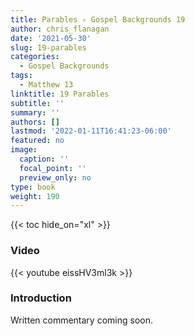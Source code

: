 ```yaml
---
title: Parables ✧ Gospel Backgrounds 19
author: chris_flanagan
date: '2021-05-30'
slug: 19-parables
categories:
  - Gospel Backgrounds
tags:
  - Matthew 13
linktitle: 19 Parables
subtitle: ''
summary: ''
authors: []
lastmod: '2022-01-11T16:41:23-06:00'
featured: no
image:
  caption: ''
  focal_point: ''
  preview_only: no
type: book
weight: 190
---
```


{{< toc hide_on="xl" >}}

### Video

{{< youtube eissHV3ml3k >}}



### Introduction 

Written commentary coming soon.
